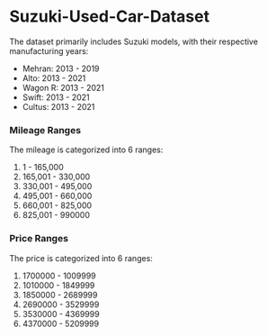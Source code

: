 # Suzuki-Used-Car-Dataset

The dataset primarily includes Suzuki models, with their respective manufacturing years:

- Mehran: 2013 - 2019
- Alto: 2013 - 2021
- Wagon R: 2013 - 2021
- Swift: 2013 - 2021
- Cultus: 2013 - 2021

### Mileage Ranges
The mileage is categorized into 6 ranges:

1. 1 - 165,000
2. 165,001 - 330,000
3. 330,001 - 495,000
4. 495,001 - 660,000
5. 660,001 - 825,000
6. 825,001 - 990000

### Price Ranges
The price is categorized into 6 ranges:

1. 1700000 - 1009999
2. 1010000 - 1849999
3. 1850000 - 2689999
4. 2690000 - 3529999
5. 3530000 - 4369999
6. 4370000 - 5209999
